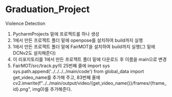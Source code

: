 # Graduation_Project
Violence Detection

1. PycharmProjects 밑에 프로젝트를 하나 생성
2. 1에서 만든 프로젝트 폴더 밑에 openpose를 설치하여 build까지 실행
3. 1에서 만든 프로젝트 폴더 밑에 FairMOT을 설치하여 build까지 실행(그 밑에 DCNv2도 설치해준다)
4. 이 리포지토리를 1에서 만든 프로젝트 폴더 밑에 다운로드 후 이름을 main으로 변경
5. FairMOT/src/track.py의 25번째 줄에 import sys
sys.path.append('../../../../main/code')
from global_data import get_video_name를 추가해 주고, 83번째 줄에 cv2.imwrite(f"../../main/output/video/{get_video_name()}/frames/{frame_id}.png", img0)를 추가해준다.
